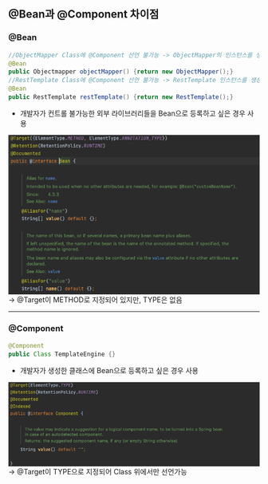 ## @Bean과 @Component 차이점



### @Bean

```java
//ObjectMapper Class에 @Component 선언 불가능 -> ObjectMapper의 인스턴스를 생성하는 메소드 만든 후 해당 메소드에 @Bean 선언
@Bean
public Objectmapper objectMapper() {return new ObjectMapper();}
//RestTemplate Class에 @Component 선언 불가능 -> RestTemplate 인스턴스를 생성하는 메소드 만든 후 해당 메소드에 @Bean 선언
@Bean
public RestTemplate restTemplate() {return new RestTemplate();}
```

- 개발자가 컨트롤 불가능한 외부 라이브러리들을 Bean으로 등록하고 싶은 경우 사용

<img src = "https://github.com/KimKiBoum/study/blob/main/Spring/image/%EC%8A%A4%ED%81%AC%EB%A6%B0%EC%83%B7%202022-04-15%20%EC%98%A4%ED%9B%84%203.12.42.png?raw=true" align="left">       

-> @Target이 METHOD로 지정되어 있지만, TYPE은 없음

------

### @Component

```java
@Component
public Class TemplateEngine {}
```

- 개발자가 생성한 클래스에 Bean으로 등록하고 싶은 경우 사용

<img src="https://github.com/KimKiBoum/study/blob/main/Spring/image/%EC%8A%A4%ED%81%AC%EB%A6%B0%EC%83%B7%202022-04-15%20%EC%98%A4%ED%9B%84%203.28.28.png?raw=true" align=left>         

-> @Target이 TYPE으로 지정되어 Class 위에서만 선언가능